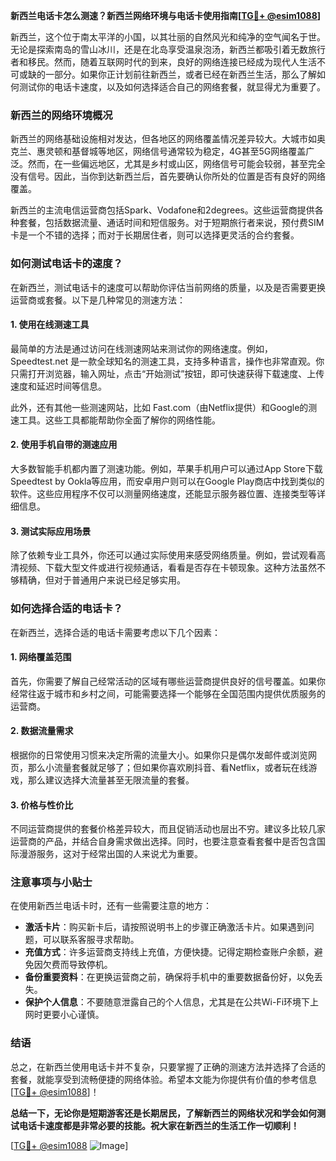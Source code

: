 **新西兰电话卡怎么测速？新西兰网络环境与电话卡使用指南[[TG💪+ @esim1088](https://t.me/s/esim1088)]**

新西兰，这个位于南太平洋的小国，以其壮丽的自然风光和纯净的空气闻名于世。无论是探索南岛的雪山冰川，还是在北岛享受温泉泡汤，新西兰都吸引着无数旅行者和移民。然而，随着互联网时代的到来，良好的网络连接已经成为现代人生活不可或缺的一部分。如果你正计划前往新西兰，或者已经在新西兰生活，那么了解如何测试你的电话卡速度，以及如何选择适合自己的网络套餐，就显得尤为重要了。

### 新西兰的网络环境概况

新西兰的网络基础设施相对发达，但各地区的网络覆盖情况差异较大。大城市如奥克兰、惠灵顿和基督城等地区，网络信号通常较为稳定，4G甚至5G网络覆盖广泛。然而，在一些偏远地区，尤其是乡村或山区，网络信号可能会较弱，甚至完全没有信号。因此，当你到达新西兰后，首先要确认你所处的位置是否有良好的网络覆盖。

新西兰的主流电信运营商包括Spark、Vodafone和2degrees。这些运营商提供各种套餐，包括数据流量、通话时间和短信服务。对于短期旅行者来说，预付费SIM卡是一个不错的选择；而对于长期居住者，则可以选择更灵活的合约套餐。

### 如何测试电话卡的速度？

在新西兰，测试电话卡的速度可以帮助你评估当前网络的质量，以及是否需要更换运营商或套餐。以下是几种常见的测速方法：

#### 1. 使用在线测速工具

最简单的方法是通过访问在线测速网站来测试你的网络速度。例如，Speedtest.net 是一款全球知名的测速工具，支持多种语言，操作也非常直观。你只需打开浏览器，输入网址，点击“开始测试”按钮，即可快速获得下载速度、上传速度和延迟时间等信息。

此外，还有其他一些测速网站，比如 Fast.com（由Netflix提供）和Google的测速工具。这些工具都能帮助你全面了解你的网络性能。

#### 2. 使用手机自带的测速应用

大多数智能手机都内置了测速功能。例如，苹果手机用户可以通过App Store下载Speedtest by Ookla等应用，而安卓用户则可以在Google Play商店中找到类似的软件。这些应用程序不仅可以测量网络速度，还能显示服务器位置、连接类型等详细信息。

#### 3. 测试实际应用场景

除了依赖专业工具外，你还可以通过实际使用来感受网络质量。例如，尝试观看高清视频、下载大型文件或进行视频通话，看看是否存在卡顿现象。这种方法虽然不够精确，但对于普通用户来说已经足够实用。

### 如何选择合适的电话卡？

在新西兰，选择合适的电话卡需要考虑以下几个因素：

#### 1. 网络覆盖范围

首先，你需要了解自己经常活动的区域有哪些运营商提供良好的信号覆盖。如果你经常往返于城市和乡村之间，可能需要选择一个能够在全国范围内提供优质服务的运营商。

#### 2. 数据流量需求

根据你的日常使用习惯来决定所需的流量大小。如果你只是偶尔发邮件或浏览网页，那么小流量套餐就足够了；但如果你喜欢刷抖音、看Netflix，或者玩在线游戏，那么建议选择大流量甚至无限流量的套餐。

#### 3. 价格与性价比

不同运营商提供的套餐价格差异较大，而且促销活动也层出不穷。建议多比较几家运营商的产品，并结合自身需求做出选择。同时，也要注意查看套餐中是否包含国际漫游服务，这对于经常出国的人来说尤为重要。

### 注意事项与小贴士

在使用新西兰电话卡时，还有一些需要注意的地方：

- **激活卡片**：购买新卡后，请按照说明书上的步骤正确激活卡片。如果遇到问题，可以联系客服寻求帮助。
- **充值方式**：许多运营商支持线上充值，方便快捷。记得定期检查账户余额，避免因欠费而导致停机。
- **备份重要资料**：在更换运营商之前，确保将手机中的重要数据备份好，以免丢失。
- **保护个人信息**：不要随意泄露自己的个人信息，尤其是在公共Wi-Fi环境下上网时更要小心谨慎。

### 结语

总之，在新西兰使用电话卡并不复杂，只要掌握了正确的测速方法并选择了合适的套餐，就能享受到流畅便捷的网络体验。希望本文能为你提供有价值的参考信息[[TG💪+ @esim1088](https://t.me/s/esim1088)]！

**总结一下，无论你是短期游客还是长期居民，了解新西兰的网络状况和学会如何测试电话卡速度都是非常必要的技能。祝大家在新西兰的生活工作一切顺利！**

[[TG💪+ @esim1088](https://t.me/s/esim1088) ![Image](https://i.postimg.cc/4NQfJmqS/Snipaste-2025-05-13-00-14-12.png)]